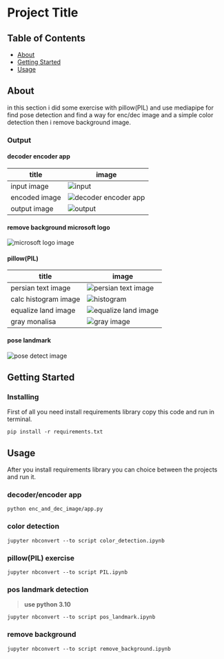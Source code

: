 # Project Title

## Table of Contents

- [About](#about)
- [Getting Started](#getting_started)
- [Usage](#usage)

## About <a name = "about"></a>

in this section i did some exercise with pillow(PIL) and use mediapipe for find pose detection and find a way for enc/dec image and a simple color detection then i remove background image.

### Output

#### decoder encoder app

| title | image |
|--------------|-----------|
| input image | ![input](input/monalisa.png) |
| encoded image | ![decoder encoder app](output/output_encrypted.bmp) |
| output image | ![output](output/output_decrypted.png) |

#### remove background microsoft logo

![microsoft logo image](output/none_background.png)

#### pillow(PIL)

| title | image |
|--------------|-----------|
| persian text image | ![persian text image](output/persian_text.png) |
| calc histogram image | ![histogram](output/monalisa_histogram.png) |
| equalize land image | ![equalize land image](output/equalize_image.png) |
| gray monalisa | ![gray image](output/gray_monalisa.png) |

#### pose landmark

![pose detect image](output/pose_detect.png)

## Getting Started <a name = "getting_started"></a>

### Installing

First of all you need install requirements library copy this code and run in terminal.

``` terminal
pip install -r requirements.txt
```

## Usage <a name = "usage"></a>

After you install requirements library you can choice between the projects and run it.

### decoder/encoder app

``` terminal
python enc_and_dec_image/app.py
```

### color detection

``` terminal
jupyter nbconvert --to script color_detection.ipynb
```

### pillow(PIL) exercise

``` terminal
jupyter nbconvert --to script PIL.ipynb
```

### pos landmark detection

> **use python 3.10**

``` terminal
jupyter nbconvert --to script pos_landmark.ipynb
```

### remove background

``` terminal
jupyter nbconvert --to script remove_background.ipynb
```
